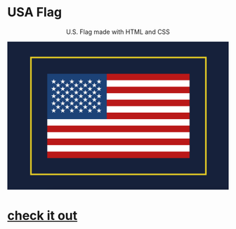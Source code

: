# USA Flag

<p align="center"> U.S. Flag made with HTML and CSS </p>

![Alt text](https://github.com/raad-altaie/US-Flag/blob/master/US%20Flag.png?raw=true "USA Flag")


# [check it out](https://raad-altaie.github.io/US-Flag/)
